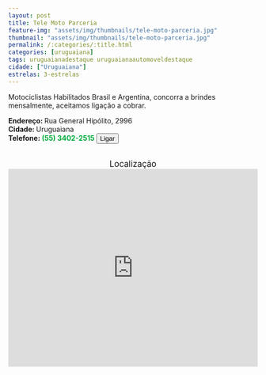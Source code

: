 ```yaml
---
layout: post
title: Tele Moto Parceria
feature-img: "assets/img/thumbnails/tele-moto-parceria.jpg"
thumbnail: "assets/img/thumbnails/tele-moto-parceria.jpg"
permalink: /:categories/:title.html
categories: [uruguaiana]
tags: uruguaianadestaque uruguaianaautomoveldestaque
cidade: ["Uruguaiana"]
estrelas: 3-estrelas
---
```

Motociclistas Habilitados Brasil e Argentina, concorra a brindes mensalmente, aceitamos ligação a cobrar.<br/>
<!-- more -->
<b>Endereço: </b>Rua General Hipólito, 2996<br />
<b>Cidade: </b>Uruguaiana<br />
<b>Telefone: <span style="color: #00ab3a;">(55) 3402-2515</span> <a href="tel:5534022515"><button class="ligar">Ligar</button></a></b><br />

<br />
<div style="font-size: larger; text-align: center;">
Localização</div>
<iframe src="https://www.google.com/maps/embed?pb=!1m18!1m12!1m3!1d3463.4756333320643!2d-57.08557398530216!3d-29.763885425243252!2m3!1f0!2f0!3f0!3m2!1i1024!2i768!4f13.1!3m3!1m2!1s0x0%3A0x0!2zMjnCsDQ1JzUwLjAiUyA1N8KwMDUnMDAuMiJX!5e0!3m2!1spt-BR!2sbr!4v1521470297753" width="100%" height="400" frameborder="0" style="border:0" allowfullscreen></iframe>
